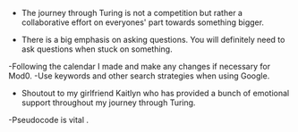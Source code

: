 
- The journey through Turing is not a competition but rather a collaborative effort on everyones' part towards something bigger.

- There is a big emphasis on asking questions. You will definitely need to ask questions when stuck on something.


-Following the calendar I made and make any changes if necessary for Mod0.
-Use keywords and other search strategies when using Google.


- Shoutout to my girlfriend Kaitlyn who has provided a bunch of emotional support throughout my journey through Turing.


-Pseudocode is vital .
